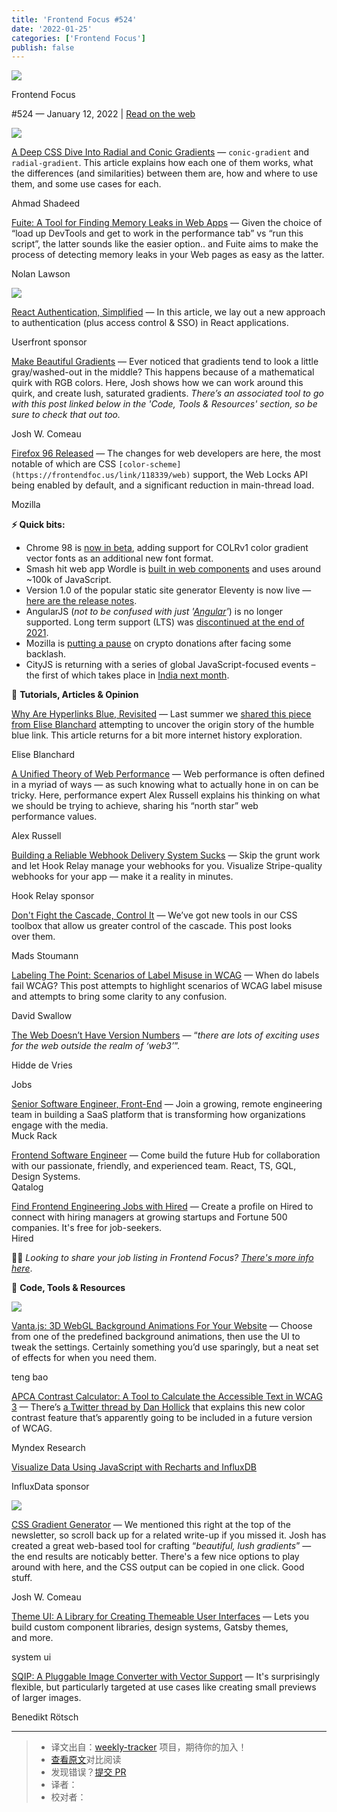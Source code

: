 ```yaml
---
title: 'Frontend Focus #524'
date: '2022-01-25'
categories: ['Frontend Focus']
publish: false
---
```

[![](https://res.cloudinary.com/cpress/image/upload/v1602675575/hhmdxfk96fnbq3effjk1.png)](https://frontendfoc.us/link/118331/web)

Frontend Focus

#​524 — January 12, 2022 | [Read on the web](https://frontendfoc.us/link/118332/web)

[![](https://res.cloudinary.com/cpress/image/upload/w_1280,e_sharpen:60/v1641992854/b3e9yiscwbaepolakbax.jpg)](https://frontendfoc.us/link/118333/web)

[A Deep CSS Dive Into Radial and Conic Gradients](https://frontendfoc.us/link/118333/web "www.smashingmagazine.com") — `conic-gradient` and `radial-gradient`. This article explains how each one of them works, what the differences (and similarities) between them are, how and where to use them, and some use cases for each.

Ahmad Shadeed

[Fuite: A Tool for Finding Memory Leaks in Web Apps](https://frontendfoc.us/link/118363/web "nolanlawson.com") — Given the choice of “load up DevTools and get to work in the performance tab” vs “run this script”, the latter sounds like the easier option.. and Fuite aims to make the process of detecting memory leaks in your Web pages as easy as the latter.

Nolan Lawson

[![](https://copm.s3.amazonaws.com/b1e915b5.png)](https://frontendfoc.us/link/118335/web)

[React Authentication, Simplified](https://frontendfoc.us/link/118335/web "userfront.com") — In this article, we lay out a new approach to authentication (plus access control & SSO) in React applications.

Userfront sponsor

[Make Beautiful Gradients](https://frontendfoc.us/link/118334/web "www.joshwcomeau.com") — Ever noticed that gradients tend to look a little gray/washed-out in the middle? This happens because of a mathematical quirk with RGB colors. Here, Josh shows how we can work around this quirk, and create lush, saturated gradients. _There’s an associated tool to go with this post linked below in the 'Code, Tools & Resources' section, so be sure to check that out too._

Josh W. Comeau

[Firefox 96 Released](https://frontendfoc.us/link/118338/web "www.mozilla.org") — The changes for web developers are here, the most notable of which are CSS `[color-scheme](https://frontendfoc.us/link/118339/web)` support, the Web Locks API being enabled by default, and a significant reduction in main-thread load.

Mozilla

**⚡️ Quick bits:**

*   Chrome 98 is [now in beta](https://frontendfoc.us/link/118340/web), adding support for COLRv1 color gradient vector fonts as an additional new font format.
*   Smash hit web app Wordle is [built in web components](https://frontendfoc.us/link/118341/web) and uses around ~100k of JavaScript.
*   Version 1.0 of the popular static site generator Eleventy is now live — [here are the release notes](https://frontendfoc.us/link/118342/web).
*   AngularJS (_not to be confused with just '[Angular](https://frontendfoc.us/link/118343/web)'_) is no longer supported. Long term support (LTS) was [discontinued at the end of 2021](https://frontendfoc.us/link/118344/web).
*   Mozilla is [putting a pause](https://frontendfoc.us/link/118345/web) on crypto donations after facing some backlash.
*   CityJS is returning with a series of global JavaScript-focused events – the first of which takes place in [India next month](https://frontendfoc.us/link/118346/web).

📙 **Tutorials, Articles & Opinion**

[Why Are Hyperlinks Blue, Revisited](https://frontendfoc.us/link/118336/web "blog.mozilla.org") — Last summer we [shared this piece from Elise Blanchard](https://frontendfoc.us/link/118337/web) attempting to uncover the origin story of the humble blue link. This article returns for a bit more internet history exploration.

Elise Blanchard

[A Unified Theory of Web Performance](https://frontendfoc.us/link/118347/web "calendar.perfplanet.com") — Web performance is often defined in a myriad of ways — as such knowing what to actually hone in on can be tricky. Here, performance expert Alex Russell explains his thinking on what we should be trying to achieve, sharing his “north star” web performance values.

Alex Russell

[Building a Reliable Webhook Delivery System Sucks](https://frontendfoc.us/link/118349/web "www.hookrelay.dev") — Skip the grunt work and let Hook Relay manage your webhooks for you. Visualize Stripe-quality webhooks for your app — make it a reality in minutes.

Hook Relay sponsor

[Don't Fight the Cascade, Control It](https://frontendfoc.us/link/118348/web "css-tricks.com") — We’ve got new tools in our CSS toolbox that allow us greater control of the cascade. This post looks over them.

Mads Stoumann

[Labeling The Point: Scenarios of Label Misuse in WCAG](https://frontendfoc.us/link/118350/web "www.tpgi.com") — When do labels fail WCAG? This post attempts to highlight scenarios of WCAG label misuse and attempts to bring some clarity to any confusion.

David Swallow

[The Web Doesn’t Have Version Numbers](https://frontendfoc.us/link/118351/web "hiddedevries.nl") — “_there are lots of exciting uses for the web outside the realm of ‘web3’_”.

Hidde de Vries

Jobs

[Senior Software Engineer, Front-End](https://frontendfoc.us/link/118354/web) — Join a growing, remote engineering team in building a SaaS platform that is transforming how organizations engage with the media.  
Muck Rack

[Frontend Software Engineer](https://frontendfoc.us/link/118355/web) — Come build the future Hub for collaboration with our passionate, friendly, and experienced team. React, TS, GQL, Design Systems.  
Qatalog

[Find Frontend Engineering Jobs with Hired](https://frontendfoc.us/link/118356/web) — Create a profile on Hired to connect with hiring managers at growing startups and Fortune 500 companies. It's free for job-seekers.  
Hired

🧑‍💻 _Looking to share your job listing in Frontend Focus? [There's more info here](https://frontendfoc.us/link/118357/web)_.

🔧 **Code, Tools & Resources**

[![](https://cp-randombucket.s3.eu-west-1.amazonaws.com/ezgif.com-gif-maker.gif)](https://frontendfoc.us/link/118358/web)

[Vanta.js: 3D WebGL Background Animations For Your Website](https://frontendfoc.us/link/118358/web "www.vantajs.com") — Choose from one of the predefined background animations, then use the UI to tweak the settings. Certainly something you’d use sparingly, but a neat set of effects for when you need them.

teng bao

[APCA Contrast Calculator: A Tool to Calculate the Accessible Text in WCAG 3](https://frontendfoc.us/link/118359/web "www.myndex.com") — There’s [a Twitter thread by Dan Hollick](https://frontendfoc.us/link/118360/web) that explains this new color contrast feature that’s apparently going to be included in a future version of WCAG.

Myndex Research

[Visualize Data Using JavaScript with Recharts and InfluxDB](https://frontendfoc.us/link/118361/web "www.influxdata.com")

InfluxData sponsor

[![](https://res.cloudinary.com/cpress/image/upload/v1641984739/gcewtihdcen7r7vztlxo.png)](https://frontendfoc.us/link/118362/web)

[CSS Gradient Generator](https://frontendfoc.us/link/118362/web "www.joshwcomeau.com") — We mentioned this right at the top of the newsletter, so scroll back up for a related write-up if you missed it. Josh has created a great web-based tool for crafting “_beautiful, lush gradients_” — the end results are noticably better. There's a few nice options to play around with here, and the CSS output can be copied in one click. Good stuff.

Josh W. Comeau

[Theme UI: A Library for Creating Themeable User Interfaces](https://frontendfoc.us/link/118364/web "theme-ui.com") — Lets you build custom component libraries, design systems, Gatsby themes, and more.

system ui

[SQIP: A Pluggable Image Converter with Vector Support](https://frontendfoc.us/link/118365/web "github.com") — It's surprisingly flexible, but particularly targeted at use cases like creating small previews of larger images.

Benedikt Rötsch

---
> * 译文出自：[weekly-tracker](https://github.com/FEDarling/weekly-tracker) 项目，期待你的加入！
> * [查看原文]()对比阅读
> * 发现错误？[提交 PR](https://github.com/FEDarling/weekly-tracker/blob/main/frontend_focus/524/README.md)
> * 译者：
> * 校对者：
